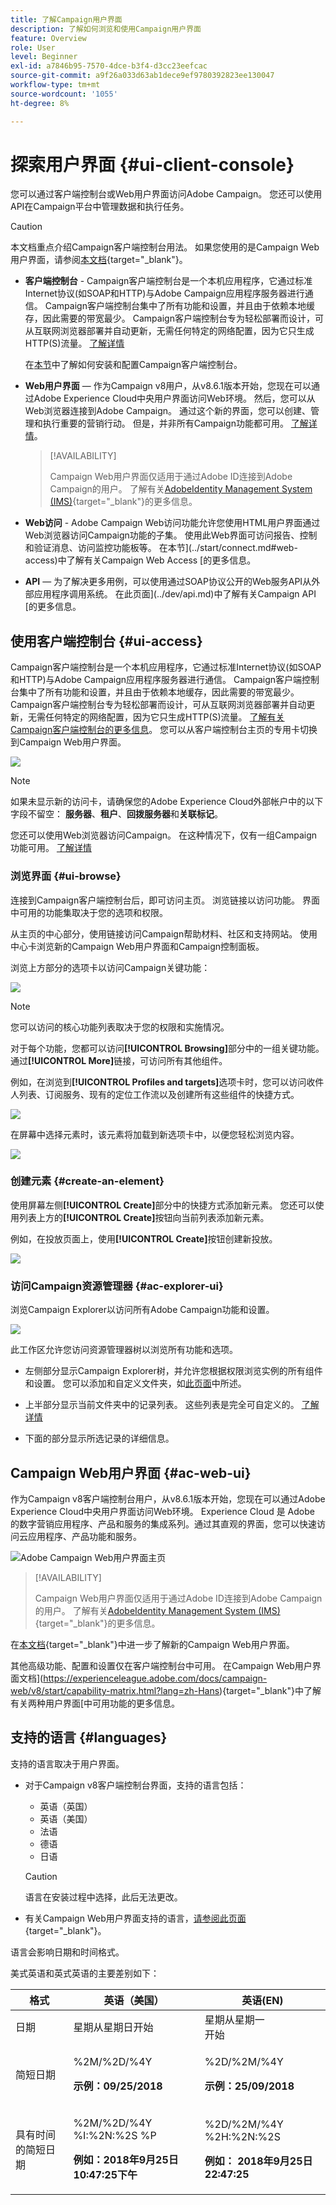 ```yaml
---
title: 了解Campaign用户界面
description: 了解如何浏览和使用Campaign用户界面
feature: Overview
role: User
level: Beginner
exl-id: a7846b95-7570-4dce-b3f4-d3cc23eefcac
source-git-commit: a9f26a033d63ab1dece9ef9780392823ee130047
workflow-type: tm+mt
source-wordcount: '1055'
ht-degree: 8%

---
```


# 探索用户界面 {#ui-client-console}

您可以通过客户端控制台或Web用户界面访问Adobe Campaign。 您还可以使用API在Campaign平台中管理数据和执行任务。

>[!CAUTION]
>
>本文档重点介绍Campaign客户端控制台用法。 如果您使用的是Campaign Web用户界面，请参阅[本文档](https://experienceleague.adobe.com/docs/campaign-web/v8/campaign-web-home.html?lang=zh-Hans){target="_blank"}。

* **客户端控制台** - Campaign客户端控制台是一个本机应用程序，它通过标准Internet协议(如SOAP和HTTP)与Adobe Campaign应用程序服务器进行通信。 Campaign客户端控制台集中了所有功能和设置，并且由于依赖本地缓存，因此需要的带宽最少。 Campaign客户端控制台专为轻松部署而设计，可从互联网浏览器部署并自动更新，无需任何特定的网络配置，因为它只生成HTTP(S)流量。 [了解详情](#ui-access)

  在[本节](../start/connect.md)中了解如何安装和配置Campaign客户端控制台。

* **Web用户界面** — 作为Campaign v8用户，从v8.6.1版本开始，您现在可以通过Adobe Experience Cloud中央用户界面访问Web环境。 然后，您可以从Web浏览器连接到Adobe Campaign。 通过这个新的界面，您可以创建、管理和执行重要的营销行动。 但是，并非所有Campaign功能都可用。 [了解详情](#ac-web-ui)。

  >[!AVAILABILITY]
  >
  >Campaign Web用户界面仅适用于通过Adobe ID连接到Adobe Campaign的用户。 了解有关[AdobeIdentity Management System (IMS)](https://helpx.adobe.com/cn/enterprise/using/identity.html){target="_blank"}的更多信息。
  >

* **Web访问** - Adobe Campaign Web访问功能允许您使用HTML用户界面通过Web浏览器访问Campaign功能的子集。 使用此Web界面可访问报告、控制和验证消息、访问监控功能板等。  在本节](../start/connect.md#web-access)中了解有关Campaign Web Access [的更多信息。

* **API** — 为了解决更多用例，可以使用通过SOAP协议公开的Web服务API从外部应用程序调用系统。 在此页面](../dev/api.md)中了解有关Campaign API [的更多信息。


## 使用客户端控制台 {#ui-access}

Campaign客户端控制台是一个本机应用程序，它通过标准Internet协议(如SOAP和HTTP)与Adobe Campaign应用程序服务器进行通信。 Campaign客户端控制台集中了所有功能和设置，并且由于依赖本地缓存，因此需要的带宽最少。 Campaign客户端控制台专为轻松部署而设计，可从互联网浏览器部署并自动更新，无需任何特定的网络配置，因为它只生成HTTP(S)流量。  [了解有关Campaign客户端控制台的更多信息](../start/connect.md)。 您可以从客户端控制台主页的专用卡切换到Campaign Web用户界面。

![](assets/web-ui.png)


>[!NOTE]
>
>如果未显示新的访问卡，请确保您的Adobe Experience Cloud外部帐户中的以下字段不留空： **服务器**、**租户**、**回拨服务器**&#x200B;和&#x200B;**关联标记**。


您还可以使用Web浏览器访问Campaign。 在这种情况下，仅有一组Campaign功能可用。 [了解详情](#web-browser)

### 浏览界面 {#ui-browse}

连接到Campaign客户端控制台后，即可访问主页。 浏览链接以访问功能。 界面中可用的功能集取决于您的选项和权限。

从主页的中心部分，使用链接访问Campaign帮助材料、社区和支持网站。 使用中心卡浏览新的Campaign Web用户界面和Campaign控制面板。

浏览上方部分的选项卡以访问Campaign关键功能：

![](assets/overview-home.png)

>[!NOTE]
>
>您可以访问的核心功能列表取决于您的权限和实施情况。

对于每个功能，您都可以访问&#x200B;**[!UICONTROL Browsing]**&#x200B;部分中的一组关键功能。 通过&#x200B;**[!UICONTROL More]**&#x200B;链接，可访问所有其他组件。

例如，在浏览到&#x200B;**[!UICONTROL Profiles and targets]**&#x200B;选项卡时，您可以访问收件人列表、订阅服务、现有的定位工作流以及创建所有这些组件的快捷方式。

![](assets/overview-list.png)

在屏幕中选择元素时，该元素将加载到新选项卡中，以便您轻松浏览内容。

![](assets/new-tab.png)

### 创建元素 {#create-an-element}

使用屏幕左侧&#x200B;**[!UICONTROL Create]**&#x200B;部分中的快捷方式添加新元素。 您还可以使用列表上方的&#x200B;**[!UICONTROL Create]**&#x200B;按钮向当前列表添加新元素。

例如，在投放页面上，使用&#x200B;**[!UICONTROL Create]**&#x200B;按钮创建新投放。

![](assets/new-recipient.png)

<!--
## Use a web browser {#web-browser}

You can also access a subset of Campaign capabilities through the a web browser.

The web access interface is similar to the console interface. From a browser, you can use the same navigation and display features as in the console, but you can perform only a reduced set of actions on campaigns. For example, you can view and cancel campaigns, but you cannot modify campaigns. 

[Learn more about Campaign web access](../start/connect.md#web-access).-->

### 访问Campaign资源管理器 {#ac-explorer-ui}

浏览Campaign Explorer以访问所有Adobe Campaign功能和设置。

![](assets/explorer.png)

此工作区允许您访问资源管理器树以浏览所有功能和选项。

* 左侧部分显示Campaign Explorer树，并允许您根据权限浏览实例的所有组件和设置。 您可以添加和自定义文件夹，如[此页面](../audiences/folders-and-views.md)中所述。

* 上半部分显示当前文件夹中的记录列表。 这些列表是完全可自定义的。 [了解详情](../config/ui-settings.md)

* 下面的部分显示所选记录的详细信息。


## Campaign Web用户界面 {#ac-web-ui}

作为Campaign v8客户端控制台用户，从v8.6.1版本开始，您现在可以通过Adobe Experience Cloud中央用户界面访问Web环境。 Experience Cloud 是 Adobe 的数字营销应用程序、产品和服务的集成系列。通过其直观的界面，您可以快速访问云应用程序、产品功能和服务。

![Adobe Campaign Web用户界面主页](assets/ac-web-home.png)

>[!AVAILABILITY]
>
>Campaign Web用户界面仅适用于通过Adobe ID连接到Adobe Campaign的用户。 了解有关[AdobeIdentity Management System (IMS)](https://helpx.adobe.com/cn/enterprise/using/identity.html){target="_blank"}的更多信息。
>

在[本文档](https://experienceleague.adobe.com/docs/campaign-web/v8/campaign-web-home.html?lang=zh-Hans){target="_blank"}中进一步了解新的Campaign Web用户界面。

其他高级功能、配置和设置仅在客户端控制台中可用。 在Campaign Web用户界面文档](https://experienceleague.adobe.com/docs/campaign-web/v8/start/capability-matrix.html?lang=zh-Hans){target="_blank"}中了解有关两种用户界面[中可用功能的更多信息。


## 支持的语言 {#languages}

支持的语言取决于用户界面。

* 对于Campaign v8客户端控制台界面，支持的语言包括：

   * 英语（英国）
   * 英语（美国）
   * 法语
   * 德语
   * 日语


  >[!CAUTION]
  >
  >语言在安装过程中选择，此后无法更改。

* 有关Campaign Web用户界面支持的语言，[请参阅此页面](https://experienceleague.adobe.com/docs/campaign-web/v8/start/connect-to-campaign.html#language-pref){target="_blank"}。


语言会影响日期和时间格式。

美式英语和英式英语的主要差别如下：

<table> 
 <thead> 
  <tr> 
   <th> 格式<br /> </th> 
   <th> 英语（美国）<br /> </th> 
   <th> 英语(EN)<br /> </th> 
  </tr> 
 </thead> 
 <tbody> 
  <tr> 
   <td> 日期<br /> </td> 
   <td> 星期从星期日开始<br /> </td> 
   <td> 星期从星期一<br />开始 </td> 
  </tr> 
  <tr> 
   <td> 简短日期<br /> </td> 
   <td> <p>%2M/%2D/%4Y</p><p><strong>示例：09/25/2018</strong></p> </td> 
   <td> <p>%2D/%2M/%4Y</p><p><strong>示例：25/09/2018</strong></p> </td> 
  </tr> 
  <tr> 
   <td> 具有时间的简短日期<br /> </td> 
   <td> <p>%2M/%2D/%4Y %I:%2N:%2S %P</p><p><strong>例如：2018年9月25日10:47:25下午</strong></p> </td> 
   <td> <p>%2D/%2M/%4Y %2H:%2N:%2S</p><p><strong>例如： 2018年9月25日22:47:25</strong></p> </td> 
  </tr> 
 </tbody> 
</table>
